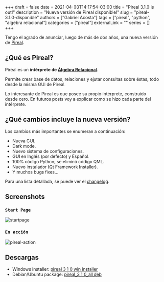 +++
draft = false
date = 2021-04-03T14:17:54-03:00
title = "Pireal 3.1.0 is out!"
description = "Nueva versión de Pireal disponible!"
slug = "pireal-3.1.0-disponible"
authors = ["Gabriel Acosta"]
tags = ["pireal", "python", "algebra relacional"]
categories = ["pireal"]
externalLink = ""
series = []
+++

Tengo el agrado de anunciar, luego de más de dos años, una nueva versión de [Pireal](https://github.com/centaurialpha/pireal).

## ¿Qué es Pireal?
Pireal es un **intérprete de [Álgebra Relacional](https://es.wikipedia.org/wiki/%C3%81lgebra_relacional)**.

Permite crear base de datos, relaciones y ejutar
consultas sobre éstas, todo desde la misma GUI de Pireal.

Lo interesante de Pireal es que posee su propio intérprete, construido desde cero. En futuros posts voy a
explicar como se hizo cada parte del intérprete.

## ¿Qué cambios incluye la nueva versión?
Los cambios más importantes se enumeran a continuación:

- Nueva GUI.
- Dark mode.
- Nuevo sistema de configuraciones.
- GUI en Inglés (por defecto) y Español.
- 100% código Python, se eliminó código QML.
- Nuevo instalador (Qt Framework Installer).
- Y muchos bugs fixes...

Para una lista detallada, se puede ver el [changelog](https://github.com/centaurialpha/pireal/releases/tag/v3.1.0).


## Screenshots

### `Start Page`
![startpage](/img/pireal-start-page.png)

### `En acción`
![pireal-action](/img/pireal-action.png)

## Descargas
- Windows installer: [pireal 3 1 0 win installer](https://github.com/centaurialpha/pireal/releases/download/v3.1.0/pireal-3.1.0-win-installer.exe)
- Debian/Ubuntu package: [pireal_3 1 0_all deb](https://github.com/centaurialpha/pireal/releases/download/v3.1.0/pireal_3.1.0_all.deb)
